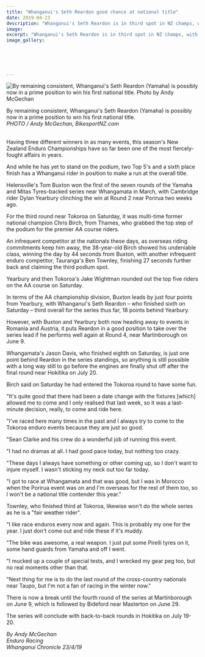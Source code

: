 ```yaml
---
title: "Whanganui's Seth Reardon good chance at national title"
date: 2019-04-23
description: "Whanganui's Seth Reardon is in third spot in NZ champs, with rivals heading overseas, may have a shot..."
image: 
excerpt: "Whanganui's Seth Reardon is in third spot in NZ champs, with rivals heading overseas, may have a shot."
image_gallery:
    
    
    
    
    
---
```


<p><img src="https://www.nzherald.co.nz/resizer/cyqDW9HqY77WFOCWg3FjcM1mALM=/620x349/smart/filters:quality(70)/arc-anglerfish-syd-prod-nzme.s3.amazonaws.com/public/EI2VGN4CZZFIJG55VK6RTWEDK4.jpg" alt="By remaining consistent, Whanganui's Seth Reardon (Yamaha) is possibly now in a prime position to win his first national title. Photo by Andy McGechan " /></p>
<p><span>By remaining consistent, Whanganui's Seth Reardon (Yamaha) is possibly now in a prime position to win his first national title. <br /><em>PHOTO / Andy McGechan, BikesportNZ.com</em></span></p>
<p class="element element-paragraph"><br />Having three different winners in as many events, this season's New Zealand Enduro Championships have so far been one of the most fiercely-fought affairs in years.</p>
<p class="element element-paragraph">And while he has yet to stand on the podium, two Top 5's and a sixth place finish has a Whanganui rider in position to make a run at the overall title.</p>
<p class="element element-paragraph">Helensville's Tom Buxton won the first of the seven rounds of the Yamaha and Mitas Tyres-backed series near Whangamata in March, with Cambridge rider Dylan Yearbury clinching the win at Round 2 near Porirua two weeks ago.</p>
<p class="element element-paragraph">For the third round near Tokoroa on Saturday, it was multi-time former national champion Chris Birch, from Thames, who grabbed the top step of the podium for the premier AA course riders.</p>
<p class="element element-paragraph">An infrequent competitor at the nationals these days, as overseas riding commitments keep him away, the 38-year-old Birch showed his undeniable class, winning the day by 44 seconds from Buxton, with another infrequent enduro competitor, Tauranga's Ben Townley, finishing 27 seconds further back and claiming the third podium spot.</p>
<p class="element element-paragraph">Yearbury and then Tokoroa's Jake Wightman rounded out the top five riders on the AA course on Saturday.</p>
<p class="element element-paragraph">In terms of the AA championship division, Buxton leads by just four points from Yearbury, with Whanganui's Seth Reardon &ndash; who finished sixth on Saturday &ndash; third overall for the series thus far, 18 points behind Yearbury.</p>
<p class="element element-paragraph">However, with Buxton and Yearbury both now heading away to events in Romania and Austria, it puts Reardon in a good position to take over the series lead if he performs well again at Round 4, near Martinborough on June 9.</p>
<p class="element element-paragraph">Whangamata's Jason Davis, who finished eighth on Saturday, is just one point behind Reardon in the series standings, so anything is still possible with a long way still to go before the engines are finally shut off after the final round near Hokitika on July 20.</p>
<p class="element element-paragraph">Birch said on Saturday he had entered the Tokoroa round to have some fun.</p>
<p class="element element-paragraph">"It's quite good that there had been a date change with the fixtures [which] allowed me to come and I only realised that last week, so it was a last-minute decision, really, to come and ride here.</p>
<p class="element element-paragraph">"I've raced here many times in the past and I always try to come to the Tokoroa enduro events because they are just so good.</p>
<p class="element element-paragraph">"Sean Clarke and his crew do a wonderful job of running this event.</p>
<p class="element element-paragraph">"I had no dramas at all. I had good pace today, but nothing too crazy.</p>
<p class="element element-paragraph">"These days I always have something or other coming up, so I don't want to injure myself. I wasn't sticking my neck out too far today.</p>
<p class="element element-paragraph">"I got to race at Whangamata and that was good, but I was in Morocco when the Porirua event was on and I'm overseas for the rest of them too, so I won't be a national title contender this year."</p>
<p class="element element-paragraph">Townley, who finished third at Tokoroa, likewise won't do the whole series as he is a "fair weather rider".</p>
<p class="element element-paragraph">"I like race enduros every now and again. This is probably my one for the year. I just don't come out and ride these if it's muddy.</p>
<p class="element element-paragraph">"The bike was awesome, a real weapon. I just put some Pirelli tyres on it, some hand guards from Yamaha and off I went.</p>
<p class="element element-paragraph">"I mucked up a couple of special tests, and I wrecked my gear peg too, but no real moments other than that.</p>
<p class="element element-paragraph">"Next thing for me is to do the last round of the cross-country nationals near Taupo, but I'm not a fan of racing in the winter now."</p>
<p class="element element-paragraph">There is now a break until the fourth round of the series at Martinborough on June 9, which is followed by Bideford near Masterton on June 29.</p>
<p class="element element-paragraph">The series will conclude with back-to-back rounds in Hokitika on July 19-20.</p>
<p class="element element-paragraph"><em>By Andy McGechan</em><br /><em>Enduro Racing</em><br /><em>Whanganui Chronicle 23/4/19</em></p>

